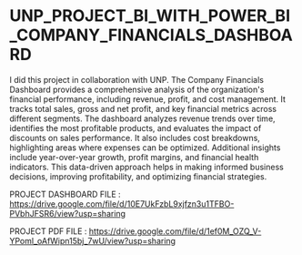 # UNP_PROJECT_BI_WITH_POWER_BI_COMPANY_FINANCIALS_DASHBOARD

I did this project in collaboration with UNP. The Company Financials Dashboard provides a comprehensive analysis of the organization's financial performance, including revenue, profit, and cost management. It tracks total sales, gross and net profit, and key financial metrics across different segments. The dashboard analyzes revenue trends over time, identifies the most profitable products, and evaluates the impact of discounts on sales performance. It also includes cost breakdowns, highlighting areas where expenses can be optimized. Additional insights include year-over-year growth, profit margins, and financial health indicators. This data-driven approach helps in making informed business decisions, improving profitability, and optimizing financial strategies.

PROJECT DASHBOARD FILE : https://drive.google.com/file/d/10E7UkFzbL9xjfzn3u1TFBO-PVbhJFSR6/view?usp=sharing

PROJECT PDF FILE : https://drive.google.com/file/d/1ef0M_OZQ_V-YPoml_oAfWipn15bj_7wU/view?usp=sharing
